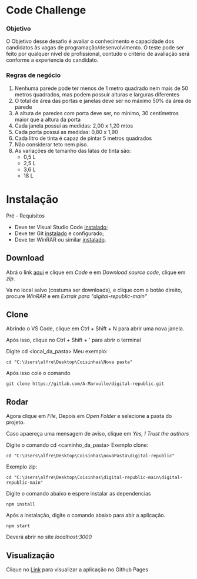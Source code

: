 # Code Challenge 

### Objetivo

O Objetivo desse desafio é avaliar o conhecimento e capacidade dos candidatos às vagas de programação/desenvolvimento.
O teste pode ser feito por qualquer nível de profissional, contudo o critério de avaliação será conforme a experiencia do candidato.


### Regras de negócio

1. Nenhuma parede pode ter menos de 1 metro quadrado nem mais de 50 metros quadrados, mas podem possuir alturas e larguras diferentes
2. O total de área das portas e janelas deve ser no máximo 50% da área de parede
3. A altura de paredes com porta deve ser, no mínimo, 30 centímetros maior que a altura da porta
4. Cada janela possui as medidas: 2,00 x 1,20 mtos
5. Cada porta possui as medidas: 0,80 x 1,90
6. Cada litro de tinta é capaz de pintar 5 metros quadrados
7. Não considerar teto nem piso.
8. As variações de tamanho das latas de tinta são:
   - 0,5 L
   - 2,5 L
   - 3,6 L
   - 18 L

# Instalação

Pré - Requisitos

- Deve ter Visual Studio Code [instalado](https://code.visualstudio.com/download);
- Deve ter Git [instalado](https://git-scm.com/book/pt-br/v2/Come%C3%A7ando-Instalando-o-Git) e configurado;
- Deve ter WinRAR ou similar [instalado](https://www.win-rar.com/start.html?&L=9).


## Download

Abrá o link [aqui](https://gitlab.com/A-Marvulle/digital-republic) e clique em _Code_ e em _Download source code_, clique em *zip*.

Va no local salvo (costuma ser downloads), e clique com o botão direito, procure *WinRAR* e em *Extrair para "digital-republic-main\"*


## Clone

Abrindo o VS Code, clique em Ctrl + Shift + N para abrir uma nova janela.

Após isso, clique no Ctrl + Shift + ' para abrir o terminal

Digite cd <local_da_pasta> Meu exemplo: 

```
cd "C:\Users\alfre\Desktop\Coisinhas\Nova pasta"
```


Após isso cole o comando

```
git clone https://gitlab.com/A-Marvulle/digital-republic.git
```

## Rodar
Agora clique em _File_, Depois em _Open Folder_ e selecione a pasta do projeto.


Caso apaereça uma mensagem de aviso, clique em _Yes, I Trust the authors_

Digite o comando cd <caminho_da_pasta>
Exemplo clone:

```
cd "C:\Users\alfre\Desktop\Coisinhas\novaPasta\digital-republic"
```

Exemplo zip:

```
cd "C:\Users\alfre\Desktop\Coisinhas\digital-republic-main\digital-republic-main"
```

Digite o comando abaixo e espere instalar as dependencias

```
npm install
```

Após a instalação, digite o comando abaixo para abir a aplicação.

```
npm start
```

Deverá abrir no site *localhost:3000*

## Visualização

Clique no [Link](https://a-marvulle.github.io/teste_digital_republic/) para visualizar a aplicação no Github Pages